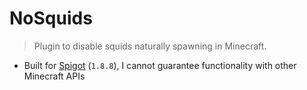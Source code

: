 # NoSquids

> Plugin to disable squids naturally spawning in Minecraft.

- Built for [Spigot](https://www.spigotmc.org/) (`1.8.8`), I cannot guarantee functionality with other Minecraft APIs
